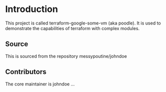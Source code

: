 # Introduction

This project is called terraform-google-some-vm (aka poodle). It is used to demonstrate the capabilities of terraform with complex modules.

## Source

This is sourced from the repository messypoutine/johndoe

## Contributors

The core maintainer is johndoe  ...
